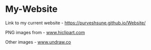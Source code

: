 # My-Website

Link to my current website - https://purveshsune.github.io/Website/

PNG images from - www.hiclipart.com

Other images - www.undraw.co
